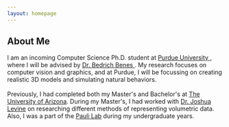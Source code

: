 ```yaml
---
layout: homepage
---
```


## About Me

I am an incoming Computer Science Ph.D. student at <a href="https://cs.purdue.edu/" rel="noopener"> Purdue University </a>, where I will be advised by <a href="https://cs.purdue.edu/homes/bbenes/" rel="noopener">Dr. Bedrich Benes </a>. My research focuses on computer vision and graphics, and at Purdue, I will be focussing on creating realistic 3D models and simulating natural behaviors. <br> <br>
Previously, I had completed both my Master's and Bachelor's at <a href="https://www.cs.arizona.edu/" rel="noopener">The University of Arizona</a>. During my Master's, I had worked with <a href="https://jalevine.bitbucket.io/" rel="noopener">Dr. Joshua Levine</a> on researching different methods of representing volumetric data. Also, I was a part of the <a href="https://thepaulilab.com/" rel ="noopener">Pauli Lab</a> during my undergraduate years.

<!-- ## Research Interests

- **Computer Vision:** image recognition, image generation, video captioning
- **Machine Learning:** meta-learning, incremental learning, transfer learning -->

<!-- ## News

- **[Feb. 2020]** Our paper about incremental learning is accepted to CVPR 2020.
- **[Feb. 2020]** We will host the ACM Multimedia Asia 2020 conference in Singapore!
- **[Sept. 2019]** Our paper about few-shot learning is accepted to NeurIPS 2019.
- **[Mar. 2019]** Our paper about few-shot learning is accepted to CVPR 2019. -->

<!-- {% include_relative _includes/publications.md %} -->

<!-- {% include_relative _includes/services.md %} -->
